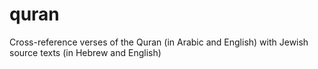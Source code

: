 # quran
Cross-reference verses of the  Quran (in Arabic and English) with Jewish source texts (in Hebrew and English)
